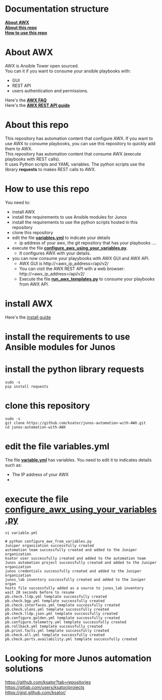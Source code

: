 # Documentation structure
[**About AWX**](README.md#about-this-project)  
[**About this repo**](README.md#about-this-repo)  
[**How to use this repo**](README.md#how-to-use-this-repo)  


# About AWX

AWX is Ansible Tower open sourced.  
You can it if you want to consume your ansible playbooks with:
- GUI
- REST API
- users authentication and permissions. 

Here's the [**AWX FAQ**](https://www.ansible.com/products/awx-project/faq)  
Here's the [**AWX REST API guide**](http://docs.ansible.com/ansible-tower/2.3.0/html/towerapi/index.html)  

# About this repo  

This repository has automation content that configure AWX. If you want to use AWX to consume playbooks, you can use this repository to quickly add them to AWX.  
This repository has automation content that consume AWX (execute playbooks with REST calls).    
It uses Python scripts and YAML variables. The python scripts use the library **requests** to makes REST calls to AWX.   

# How to use this repo 

You need to: 
- install AWX
- install the requirements to use Ansible modules for Junos  
- install the requirements to use the python scripts hosted in this repository  
- clone this repository
- edit the file [**variables.yml**](variables.yml) to indicate your details 
    - ip address of your awx, the git repository that has your playbooks ....
- execute the file [**configure_awx_using_your_variables.py**](configure_awx_using_your_variables.py).  
  - It configures AWX with your details.
- you can now consume your playybooks with AWX GUI and AWX API.
   - AWX GUI is http://<awx_ip_address>/api/v2/  
   - You can visit the AWX REST API with a web browser: http://<awx_ip_address>/api/v2/ 
   - Execute the file [**run_awx_templates.py**](run_awx_templates.py) to consume your playbooks from AWX API. 

# install AWX 

Here's the [install guide](https://github.com/ansible/awx/blob/devel/INSTALL.md)

# install the requirements to use Ansible modules for Junos  

# install the python library **requests**
```
sudo -s
pip install requests
```

# clone this repository
```
sudo -s
git clone https://github.com/ksator/junos-automation-with-AWX.git
cd junos-automation-with-AWX
```

# edit the file variables.yml

The file [**variable.yml**](variable.yml) has variables. You need to edit it to indicates details such as: 
- The IP address of your AWX  
- 

# execute the file [**configure_awx_using_your_variables.py**](configure_awx_using_your_variables.py)

```
vi variable.yml
```
```
# python configure_awx_from_variables.py 
Juniper organization successfully created
automation team successfully created and added to the Juniper organization
ksator user successfully created and added to the automation team
Junos automation project successfully created and added to the Juniper organization
junos credentials successfully created and added to the Juniper organization
junos_lab inventory successfully created and added to the Juniper organ
hosts file successfully added as a source to junos_lab inventory
wait 20 seconds before to resume
pb.check.lldp.yml template successfully created
pb.check.bgp.yml template successfully created
pb.check.interfaces.yml template successfully created
pb.check.vlans.yml template successfully created
pb.check.lldp.json.yml template successfully created
pb.configure.golden.yml template successfully created
pb.configure.telemetry.yml template successfully created
pb.rollback.yml template successfully created
pb.print.facts.yml template successfully created
pb.check.all.yml template successfully created
pb.check.ports.availability.yml template successfully created
```
# Looking for more Junos automation solutions

https://github.com/ksator?tab=repositories  
https://gitlab.com/users/ksator/projects  
https://gist.github.com/ksator/  

